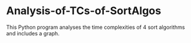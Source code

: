 # Analysis-of-TCs-of-SortAlgos
This Python program analyses the time complexities of 4 sort algorithms and includes a graph.
